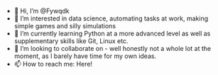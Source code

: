 - 👋 Hi, I’m @Fywqdk
- 👀 I’m interested in data science, automating tasks at work, making simple games and silly simulations
- 🌱 I’m currently learning Python at a more advanced level as well as supplementary skills like Git, Linux etc.
- 💞️ I’m looking to collaborate on - well honestly not a whole lot at the moment, as I barely have time for my own ideas.
- 📫 How to reach me: Here!


